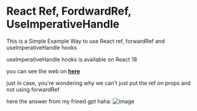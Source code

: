 # React Ref, FordwardRef, UseImperativeHandle

This is a Simple Example Way to use React ref, forwardRef and useImperativeHandle hooks

useImperativeHandle hooks is available on React 18

you can see the web on [**here**](https://react-ref-useimperativehandle.netlify.app/)

just in case, you're wondering why we can't just put the ref on props and not using forwardRef

here the answer from my frined gpt haha:
![image](https://user-images.githubusercontent.com/73571506/236112538-bb1312ed-0675-4c46-a7ee-867712192876.png)

